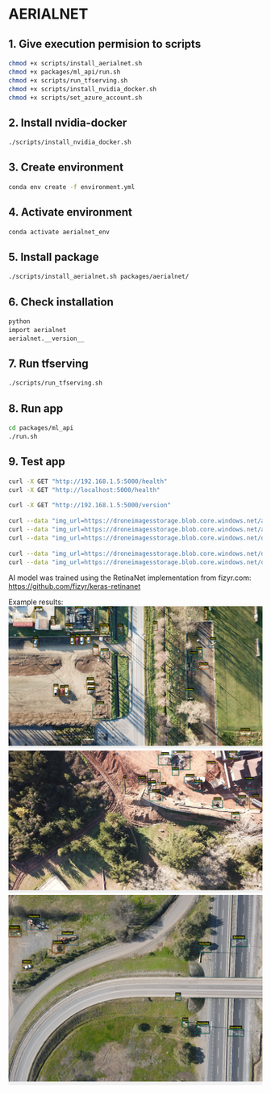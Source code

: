 # AERIALNET

## 1. Give execution permision to scripts
```sh
chmod +x scripts/install_aerialnet.sh
chmod +x packages/ml_api/run.sh
chmod +x scripts/run_tfserving.sh
chmod +x scripts/install_nvidia_docker.sh
chmod +x scripts/set_azure_account.sh
```

## 2. Install nvidia-docker
```sh
./scripts/install_nvidia_docker.sh
```

## 3. Create environment
```sh
conda env create -f environment.yml
```

## 4. Activate environment
```sh
conda activate aerialnet_env
```

## 5. Install package
```sh
./scripts/install_aerialnet.sh packages/aerialnet/
```

## 6. Check installation
```sh
python
import aerialnet
aerialnet.__version__
```

## 7. Run tfserving
```sh
./scripts/run_tfserving.sh
```

## 8. Run app
```sh
cd packages/ml_api
./run.sh
```

## 9. Test app
```sh
curl -X GET "http://192.168.1.5:5000/health"
curl -X GET "http://localhost:5000/health"
```
```sh
curl -X GET "http://192.168.1.5:5000/version"
```
```sh
curl --data "img_url=https://droneimagesstorage.blob.core.windows.net/avionimagefiles/2020-06-01_13-54-40_GPS.jpg" --data "output_img=1" -X POST "http://192.168.1.5:5000/predict"
curl --data "img_url=https://droneimagesstorage.blob.core.windows.net/avionimagefiles/2020-06-01_13-54-40_GPS.jpg" --data "output_img=1" -X POST "http://localhost:5000/predict"
curl --data "img_url=https://droneimagesstorage.blob.core.windows.net/dronblob/andresepachecog@gmail.com/2020/08/11/2020-08-11_08:50:24-3692280-DJI_0339.jpg" --data "output_img=1" -X POST "http://localhost:5000/predict"
```
```sh
curl --data "img_url=https://droneimagesstorage.blob.core.windows.net/dronblob/luis.pirela@kauel.com/2020/08/06/DJI_0436.JPG" --data "output_img=1" -X POST "http://192.168.1.5:5000/predict"
curl --data "img_url=https://droneimagesstorage.blob.core.windows.net/dronblob/luis.pirela@kauel.com/2020/08/06/DJI_0436.JPG" --data "output_img=1" -X POST "http://localhost:5000/predict"
```

AI model was trained using the RetinaNet implementation from fizyr.com: https://github.com/fizyr/keras-retinanet

Example results:
![](examples/aerialnet1.jpg)
![](examples/aerialnet2.jpg)
![](examples/aerialnet3.jpg)